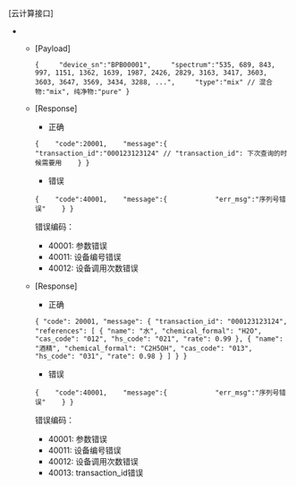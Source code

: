 [云计算接口]

 * [POST]: http://cloud.lqoptics.com/collie/api/v1/calculate
     * [Payload]

        `{
        ​    "device_sn":"BPB00001",
        ​    "spectrum":"535, 689, 843, 997, 1151, 1362, 1639, 1987, 2426, 2829, 3163, 3417, 3603, 3603, 3647, 3569, 3434, 3288, ...",
        ​    "type":"mix" // 混合物:"mix", 纯净物:"pure"
        }`

     * [Response]

         * 正确

        `{
        ​	"code":20001,
        ​	"message":{
        ​    		"transaction_id":"000123123124" // "transaction_id": 下次查询的时候需要用
        ​	}
        }`

        * 错误

        `{
        ​	"code":40001,
        ​	"message":{
        ​    		"err_msg":"序列号错误"
        ​	}
        }`

        错误编码：

        * 40001: 参数错误
        * 40011: 设备编号错误
        * 40012: 设备调用次数错误

    [GET]: http://cloud.lqoptics.com/collie/api/v1/calculate?sn="BPB00001"&transaction_id="000123123124"

    * [Response]

        - 正确

        `{
    "code": 20001,
    "message": {
        "transaction_id": "000123123124",
        "references": [
            {
                "name": "水",
                "chemical_formal": "H2O",
                "cas_code": "012",
                "hs_code": "021",
                "rate": 0.99
            },
            {
                "name": "酒精",
                "chemical_formal": "C2H5OH",
                "cas_code": "013",
                "hs_code": "031",
                "rate": 0.98
            }
        ]
    }
}`

        - 错误

        `{
        ​	"code":40001,
        ​	"message":{
        ​    		"err_msg":"序列号错误"
        ​	}
        }`

        错误编码：

        * 40001: 参数错误
        * 40011: 设备编号错误
        * 40012: 设备调用次数错误
        * 40013: transaction_id错误
